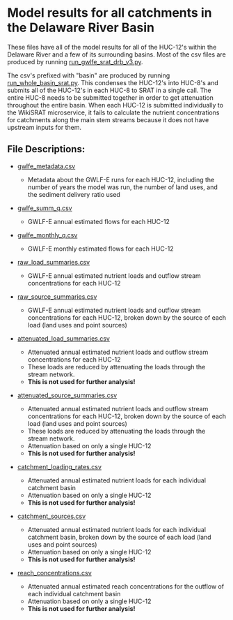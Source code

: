 # Model results for all catchments in the Delaware River Basin

These files have all of the model results for all of the HUC-12's within the Delaware River and a few of its surrounding basins.
Most of the csv files are produced by running [run_gwlfe_srat_drb_v3.py](https://github.com/WikiWatershed/pollution-assessment/blob/main/stage2/DRB_GWLFE/run_gwlfe_srat_drb_v3.py).

The csv's prefixed with "basin" are produced by running [run_whole_basin_srat.py](https://github.com/WikiWatershed/pollution-assessment/blob/main/stage2/DRB_GWLFE/run_whole_basin_srat.py).
This condenses the HUC-12's into HUC-8's and submits all of the HUC-12's in each HUC-8 to SRAT in a single call.
The entire HUC-8 needs to be submitted together in order to get attenuation throughout the entire basin.
When each HUC-12 is submitted individually to the WikiSRAT microservice, it fails to calculate the nutrient concentrations for catchments along the main stem streams because it does not have upstream inputs for them.

## File Descriptions:

- [gwlfe_metadata.csv](https://github.com/WikiWatershed/pollution-assessment/blob/main/stage2/DRB_GWLFE/mmw_results/gwlfe_metadata.csv)
  - Metadata about the GWLF-E runs for each HUC-12, including the number of years the model was run, the number of land uses, and the sediment delivery ratio used

- [gwlfe_summ_q.csv](https://github.com/WikiWatershed/pollution-assessment/blob/main/stage2/DRB_GWLFE/mmw_results/gwlfe_summ_q.csv)
  - GWLF-E annual estimated flows for each HUC-12

- [gwlfe_monthly_q.csv](https://github.com/WikiWatershed/pollution-assessment/blob/main/stage2/DRB_GWLFE/mmw_results/gwlfe_monthly_q.csv)
  - GWLF-E monthly estimated flows for each HUC-12

- [raw_load_summaries.csv](https://github.com/WikiWatershed/pollution-assessment/blob/main/stage2/DRB_GWLFE/mmw_results/raw_load_summaries.csv)
  - GWLF-E annual estimated nutrient loads and outflow stream concentrations for each HUC-12

- [raw_source_summaries.csv](https://github.com/WikiWatershed/pollution-assessment/blob/main/stage2/DRB_GWLFE/mmw_results/raw_source_summaries.csv)
  - GWLF-E annual estimated nutrient loads and outflow stream concentrations for each HUC-12, broken down by the source of each load (land uses and point sources)

- [attenuated_load_summaries.csv](https://github.com/WikiWatershed/pollution-assessment/blob/main/stage2/DRB_GWLFE/mmw_results/attenuated_load_summaries.csv)
  - Attenuated annual estimated nutrient loads and outflow stream concentrations for each HUC-12
  - These loads are reduced by attenuating the loads through the stream network.
  - **This is not used for further analysis!**

- [attenuated_source_summaries.csv](https://github.com/WikiWatershed/pollution-assessment/blob/main/stage2/DRB_GWLFE/mmw_results/attenuated_source_summaries.csv)
  - Attenuated annual estimated nutrient loads and outflow stream concentrations for each HUC-12, broken down by the source of each load (land uses and point sources)
  - These loads are reduced by attenuating the loads through the stream network.
  - Attenuation based on only a single HUC-12
  - **This is not used for further analysis!**

- [catchment_loading_rates.csv](https://github.com/WikiWatershed/pollution-assessment/blob/main/stage2/DRB_GWLFE/mmw_results/catchment_loading_rates.csv)
  - Attenuated annual estimated nutrient loads for each individual catchment basin
  - Attenuation based on only a single HUC-12
  - **This is not used for further analysis!**

- [catchment_sources.csv](https://github.com/WikiWatershed/pollution-assessment/blob/main/stage2/DRB_GWLFE/mmw_results/catchment_sources.csv)
  - Attenuated annual estimated nutrient loads for each individual catchment basin, broken down by the source of each load (land uses and point sources)
  - Attenuation based on only a single HUC-12
  - **This is not used for further analysis!**

- [reach_concentrations.csv](https://github.com/WikiWatershed/pollution-assessment/blob/main/stage2/DRB_GWLFE/mmw_results/reach_concentrations.csv)
  - Attenuated annual estimated reach concentrations for the outflow of each individual catchment basin
  - Attenuation based on only a single HUC-12
  - **This is not used for further analysis!**

